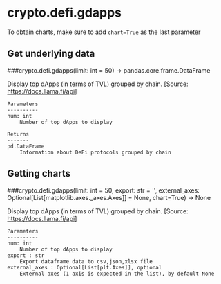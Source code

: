 # crypto.defi.gdapps

To obtain charts, make sure to add `chart=True` as the last parameter

## Get underlying data 
###crypto.defi.gdapps(limit: int = 50) -> pandas.core.frame.DataFrame

Display top dApps (in terms of TVL) grouped by chain.
    [Source: https://docs.llama.fi/api]

    Parameters
    ----------
    num: int
        Number of top dApps to display

    Returns
    -------
    pd.DataFrame
        Information about DeFi protocols grouped by chain

## Getting charts 
###crypto.defi.gdapps(limit: int = 50, export: str = '', external_axes: Optional[List[matplotlib.axes._axes.Axes]] = None, chart=True) -> None

Display top dApps (in terms of TVL) grouped by chain.
    [Source: https://docs.llama.fi/api]

    Parameters
    ----------
    num: int
        Number of top dApps to display
    export : str
        Export dataframe data to csv,json,xlsx file
    external_axes : Optional[List[plt.Axes]], optional
        External axes (1 axis is expected in the list), by default None
